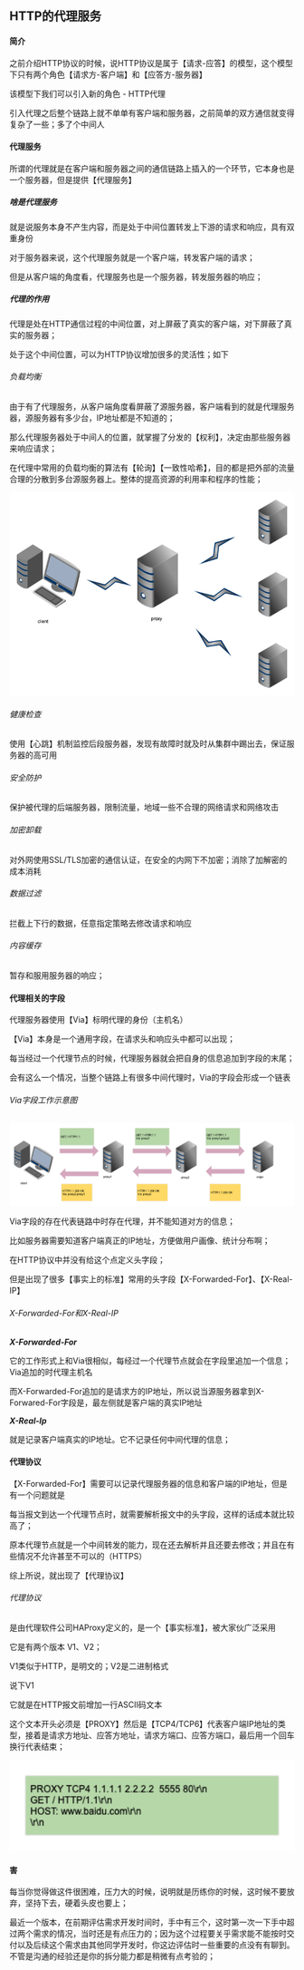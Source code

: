 ## HTTP的代理服务
#### 简介

之前介绍HTTP协议的时候，说HTTP协议是属于【请求-应答】的模型，这个模型下只有两个角色【请求方-客户端】和【应答方-服务器】

该模型下我们可以引入新的角色 - HTTP代理

引入代理之后整个链路上就不单单有客户端和服务器，之前简单的双方通信就变得复杂了一些；多了个中间人

#### 代理服务

所谓的代理就是在客户端和服务器之间的通信链路上插入的一个环节，它本身也是一个服务器，但是提供【代理服务】

##### 啥是代理服务

就是说服务本身不产生内容，而是处于中间位置转发上下游的请求和响应，具有双重身份

对于服务器来说，这个代理服务就是一个客户端，转发客户端的请求；

但是从客户端的角度看，代理服务也是一个服务器，转发服务器的响应；

##### 代理的作用

代理是处在HTTP通信过程的中间位置，对上屏蔽了真实的客户端，对下屏蔽了真实的服务器；

处于这个中间位置，可以为HTTP协议增加很多的灵活性；如下

###### 负载均衡

由于有了代理服务，从客户端角度看屏蔽了源服务器，客户端看到的就是代理服务器，源服务器有多少台，IP地址都是不知道的；

那么代理服务器处于中间人的位置，就掌握了分发的【权利】，决定由那些服务器来响应请求；

在代理中常用的负载均衡的算法有【轮询】【一致性哈希】，目的都是把外部的流量合理的分散到多台源服务器上。整体的提高资源的利用率和程序的性能；

![HTTP代理服务-负载均衡](https://raw.githubusercontent.com/dashingqi/DQPicBeg/main/202206111649915.png)

###### 健康检查
使用【心跳】机制监控后段服务器，发现有故障时就及时从集群中踢出去，保证服务器的高可用

###### 安全防护
保护被代理的后端服务器，限制流量，地域一些不合理的网络请求和网络攻击

###### 加密卸载
对外网使用SSL/TLS加密的通信认证，在安全的内网下不加密；消除了加解密的成本消耗

###### 数据过滤
拦截上下行的数据，任意指定策略去修改请求和响应

###### 内容缓存
暂存和服用服务器的响应；

#### 代理相关的字段

代理服务器使用【Via】标明代理的身份（主机名）

【Via】本身是一个通用字段，在请求头和响应头中都可以出现；

每当经过一个代理节点的时候，代理服务器就会把自身的信息追加到字段的末尾；

会有这么一个情况，当整个链路上有很多中间代理时，Via的字段会形成一个链表

###### Via字段工作示意图

![HTTP代理控制-Via](https://raw.githubusercontent.com/dashingqi/DQPicBeg/main/202206111559355.png)



Via字段的存在代表链路中时存在代理，并不能知道对方的信息；

比如服务器需要知道客户端真正的IP地址，方便做用户画像、统计分布啊；

在HTTP协议中并没有给这个点定义头字段；

但是出现了很多【事实上的标准】常用的头字段【X-Forwarded-For】、【X-Real-IP】

###### X-Forwarded-For和X-Real-IP

***X-Forwarded-For***

它的工作形式上和Via很相似，每经过一个代理节点就会在字段里追加一个信息；Via追加的时代理主机名

而X-Forwarded-For追加的是请求方的IP地址，所以说当源服务器拿到X-Forwared-For字段是，最左侧就是客户端的真实IP地址

***X-Real-Ip***

就是记录客户端真实的IP地址。它不记录任何中间代理的信息；

#### 代理协议

【X-Forwarded-For】需要可以记录代理服务器的信息和客户端的IP地址，但是有一个问题就是

每当报文到达一个代理节点时，就需要解析报文中的头字段，这样的话成本就比较高了；

原本代理节点就是一个中间转发的能力，现在还去解析并且还要去修改；并且在有些情况不允许甚至不可以的（HTTPS）

综上所说，就出现了【代理协议】

###### 代理协议

是由代理软件公司HAProxy定义的，是一个【事实标准】，被大家伙广泛采用

它是有两个版本 V1、V2；

V1类似于HTTP，是明文的；V2是二进制格式

说下V1

它就是在HTTP报文前增加一行ASCII码文本

这个文本开头必须是【PROXY】然后是【TCP4/TCP6】代表客户端IP地址的类型，接着是请求方地址、应答方地址，请求方端口、应答方端口，最后用一个回车换行代表结束；

<img src="https://raw.githubusercontent.com/dashingqi/DQPicBeg/main/202206111656876.png" alt="HTTP代理协议-格式定义" style="zoom:150%;" />



#### 害

每当你觉得做这件很困难，压力大的时候，说明就是历练你的时候，这时候不要放弃，坚持下去，硬着头皮也要上；

最近一个版本，在前期评估需求开发时间时，手中有三个，这时第一次一下手中超过两个需求的情况，当时还是有点压力的；因为这个过程要关乎需求能不能按时交付以及后续这个需求由其他同学开发时，你这边评估时一些重要的点没有有聊到。不管是沟通的经验还是你的拆分能力都是稍微有点考验的；